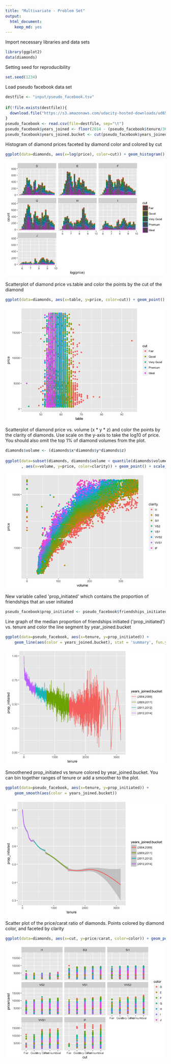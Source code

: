 ```yaml
---
title: "Multivariate - Problem Set"
output: 
  html_document: 
    keep_md: yes
---
```


Import necessary libraries and data sets


```r
library(ggplot2)
data(diamonds)
```

Setting seed for reproducibility

```r
set.seed(1234)
```

Load pseudo facebook data set

```r
destfile <- "input/pseudo_facebook.tsv"

if(!file.exists(destfile)){
  download.file("https://s3.amazonaws.com/udacity-hosted-downloads/ud651/pseudo_facebook.tsv",destfile=destfile,method="libcurl")
}
pseudo_facebook <- read.csv(file=destfile, sep="\t")
pseudo_facebook$years_joined <- floor(2014 - (pseudo_facebook$tenure/365))
pseudo_facebook$years_joined.bucket <- cut(pseudo_facebook$years_joined, c(2004, 2009, 2011, 2012, 2014))
```

Histogram of diamond prices faceted by diamond color and colored by cut

```r
ggplot(data=diamonds, aes(x=log(price), color=cut)) + geom_histogram() + facet_wrap(~color)
```

![](Multivariate_-_Problem_Set_files/figure-html/unnamed-chunk-4-1.png)<!-- -->

Scatterplot of diamond price vs.table and color the points by the cut of the diamond  

```r
ggplot(data=diamonds, aes(x=table, y=price, color=cut)) + geom_point()
```

![](Multivariate_-_Problem_Set_files/figure-html/unnamed-chunk-5-1.png)<!-- -->

Scatterplot of diamond price vs. volume (x * y * z) and color the points by the clarity of diamonds. 
Use scale on the y-axis to take the log10 of price. You should also omit the top 1% of diamond volumes from the plot.

```r
diamonds$volume <- (diamonds$x*diamonds$y*diamonds$z)

ggplot(data=subset(diamonds, diamonds$volume < quantile(diamonds$volume, 0.99))
       , aes(x=volume, y=price, color=clarity)) + geom_point() + scale_y_log10()
```

![](Multivariate_-_Problem_Set_files/figure-html/unnamed-chunk-6-1.png)<!-- -->

New variable called 'prop_initiated' which contains the proportion of friendships that an user initiated

```r
pseudo_facebook$prop_initiated <- pseudo_facebook$friendships_initiated/pseudo_facebook$friend_count
```

Line graph of the median proportion of friendships initiated ('prop_initiated') vs. tenure and color the line segment by year_joined.bucket

```r
ggplot(data=pseudo_facebook, aes(x=tenure, y=prop_initiated)) + 
    geom_line(aes(color = years_joined.bucket), stat = 'summary', fun.y = median)
```

![](Multivariate_-_Problem_Set_files/figure-html/unnamed-chunk-8-1.png)<!-- -->

Smoothened prop_initiated vs tenure colored by year_joined.bucket. You can bin together ranges of tenure or add a smoother to the plot.

```r
ggplot(data=pseudo_facebook, aes(x=tenure, y=prop_initiated)) + 
    geom_smooth(aes(color = years_joined.bucket))
```

![](Multivariate_-_Problem_Set_files/figure-html/unnamed-chunk-9-1.png)<!-- -->

Scatter plot of the price/carat ratio of diamonds. Points colored by diamond color, and faceted by clarity  

```r
ggplot(data=diamonds, aes(x=cut, y=price/carat, color=color)) + geom_point() + facet_wrap(~clarity)
```

![](Multivariate_-_Problem_Set_files/figure-html/unnamed-chunk-10-1.png)<!-- -->

